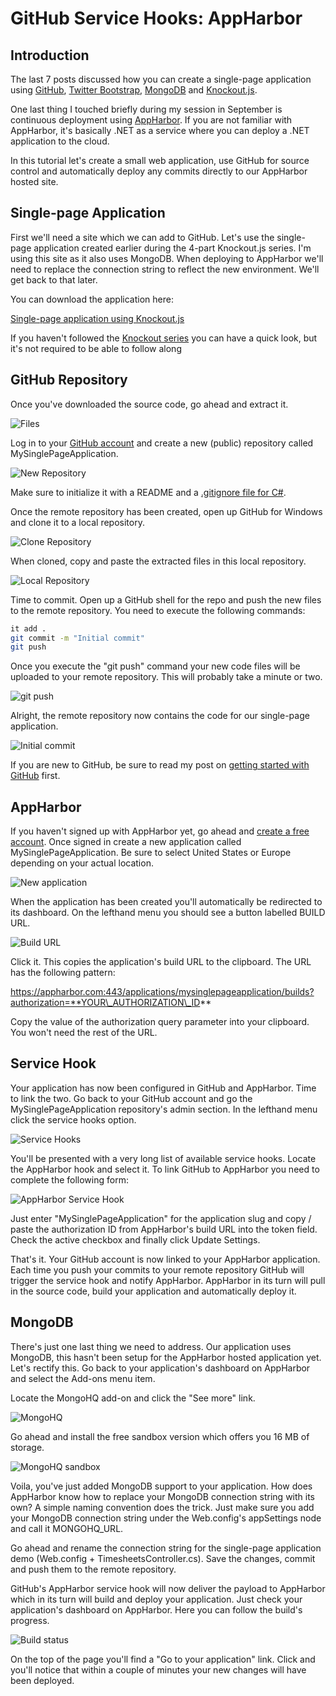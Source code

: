 # GitHub Service Hooks: AppHarbor

## Introduction

The last 7 posts discussed how you can create a single-page application using [GitHub](https://github.com/geersch/GettingStartedWithGitHub), [Twitter Bootstrap](https://github.com/geersch/TwitterBootstrap), [MongoDB](https://github.com/geersch/GettingStartedWithMongoDB) and [Knockout.js](https://github.com/geersch/KnockoutSpa/blob/master/src/part-1/README.md).

One last thing I touched briefly during my session in September is continuous deployment using [AppHarbor](https://appharbor.com/). If you are not familiar with AppHarbor, it's basically .NET as a service where you can deploy a .NET application to the cloud.

In this tutorial let's create a small web application, use GitHub for source control and automatically deploy any commits directly to our AppHarbor hosted site.

## Single-page Application

First we'll need a site which we can add to GitHub. Let's use the single-page application created earlier during the 4-part Knockout.js series. I'm using this site as it also uses MongoDB. When deploying to AppHarbor we'll need to replace the connection string to reflect the new environment. We'll get back to that later.

You can download the application here:

[Single-page application using Knockout.js](http://dl.dropbox.com/u/40603470/SinglePageApplicationPart4.zip)

If you haven't followed the [Knockout series](https://github.com/geersch/KnockoutSpa) you can have a quick look, but it's not required to be able to follow along

## GitHub Repository

Once you've downloaded the source code, go ahead and extract it.

![Files](images/appharbor1.png "Files")

Log in to your [GitHub account](https://github.com/login) and create a new (public) repository called MySinglePageApplication.

![New Repository](images/appharbor2.png "New Repository")

Make sure to initialize it with a README and a [.gitignore file for C#](https://dl.dropbox.com/u/40603470/.gitignore).

Once the remote repository has been created, open up GitHub for Windows and clone it to a local repository.

![Clone Repository](images/appharbor3.png "Clone Repository")

When cloned, copy and paste the extracted files in this local repository.

![Local Repository](images/appharbor4.png "Local Repository")

Time to commit. Open up a GitHub shell for the repo and push the new files to the remote repository. You need to execute the following commands:

```sh
it add .
git commit -m "Initial commit"
git push
```

Once you execute the "git push" command your new code files will be uploaded to your remote repository. This will probably take a minute or two.

![git push](images/appharbor5.png "git push")

Alright, the remote repository now contains the code for our single-page application.

![Initial commit](images/appharbor61.png "Initial commit")

If you are new to GitHub, be sure to read my post on [getting started with GitHub](https://github.com/geersch/GettingStartedWithGitHub) first.

## AppHarbor

If you haven't signed up with AppHarbor yet, go ahead and [create a free account](https://appharbor.com/user/new). Once signed in create a new application called MySinglePageApplication. Be sure to select United States or Europe depending on your actual location.

![New application](images/appharbor7.png "New application")

When the application has been created you'll automatically be redirected to its dashboard. On the lefthand menu you should see a button labelled BUILD URL.

![Build URL](images/appharbor8.png "Build URL")

Click it. This copies the application's build URL to the clipboard. The URL has the following pattern:

https://appharbor.com:443/applications/mysinglepageapplication/builds?authorization=**YOUR\_AUTHORIZATION\_ID**

Copy the value of the authorization query parameter into your clipboard. You won't need the rest of the URL.

## Service Hook

Your application has now been configured in GitHub and AppHarbor. Time to link the two. Go back to your GitHub account and go the MySinglePageApplication repository's admin section. In the lefthand menu click the service hooks option.

![Service Hooks](images/appharbor91.png "Service Hooks")

You'll be presented with a very long list of available service hooks. Locate the AppHarbor hook and select it. To link GitHub to AppHarbor you need to complete the following form:

![AppHarbor Service Hook](images/appharbor10.png "AppHarbor Service Hook")

Just enter "MySinglePageApplication" for the application slug and copy / paste the authorization ID from AppHarbor's build URL into the token field. Check the active checkbox and finally click Update Settings.

That's it. Your GitHub account is now linked to your AppHarbor application. Each time you push your commits to your remote repository GitHub will trigger the service hook and notify AppHarbor. AppHarbor in its turn will pull in the source code, build your application and automatically deploy it.

## MongoDB

There's just one last thing we need to address. Our application uses MongoDB, this hasn't been setup for the AppHarbor hosted application yet. Let's rectify this. Go back to your application's dashboard on AppHarbor and select the Add-ons menu item.

Locate the MongoHQ add-on and click the "See more" link.

![MongoHQ](images/appharbor11.png "MongoHQ")

Go ahead and install the free sandbox version which offers you 16 MB of storage.

![MongoHQ sandbox](images/appharbor12.png "MongoHQ sandbox")

Voila, you've just added MongoDB support to your application. How does AppHarbor know how to replace your MongoDB connection string with its own? A simple naming convention does the trick. Just make sure you add your MongoDB connection string under the Web.config's appSettings node and call it MONGOHQ_URL.

Go ahead and rename the connection string for the single-page application demo (Web.config + TimesheetsController.cs). Save the changes, commit and push them to the remote repository.

GitHub's AppHarbor service hook will now deliver the payload to AppHarbor which in its turn will build and deploy your application. Just check your application's dashboard on AppHarbor. Here you can follow the build's progress.

![Build status](images/appharbor13.png "Build status")

On the top of the page you'll find a "Go to your application" link. Click and you'll notice that within a couple of minutes your new changes will have been deployed.
